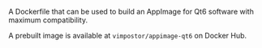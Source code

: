 A Dockerfile that can be used to build an AppImage for Qt6 software with maximum compatibility.

A prebuilt image is available at `vimpostor/appimage-qt6` on Docker Hub.
